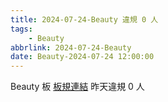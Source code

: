 ```yaml
---
title: 2024-07-24-Beauty 違規 0 人
tags:
    - Beauty
abbrlink: 2024-07-24-Beauty
date: Beauty-2024-07-24 12:00:00
---
```

Beauty 板 [板規連結](https://www.ptt.cc/bbs/Beauty/M.1630069980.A.84B.html)
昨天違規 0 人

